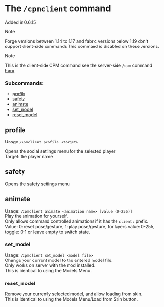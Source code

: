 # The `/cpmclient` command
Added in 0.6.15

> [!NOTE]
> Forge versions between 1.14 to 1.17 and fabric versions below 1.19 don't support client-side commands
> This command is disabled on these versions.

> [!NOTE]
> This is the client-side CPM command see the server-side `/cpm` command [here](https://github.com/tom5454/CustomPlayerModels/wiki/The--cpm-command)

### Subcommands:
* [profile](#profile)
* [safety](#safety)
* [animate](#animate)
* [set_model](#set_model)
* [reset_model](#reset_model)

## profile
Usage `/cpmclient profile <target>`  

Opens the social settings menu for the selected player  
Target: the player name

## safety
Opens the safety settings menu

## animate
Usage: `/cpmclient animate <animation name> [value (0-255)]`  
Play the animation for yourself.  
Only allows command controlled animations if it has the `client:` prefix.  
Value: 0: reset pose/gesture, 1: play pose/gesture, for layers value: 0-255, toggle: 0-1 or leave empty to switch state.

### set_model
Usage: `/cpmclient set_model <model file>`  
Change your current model to the entered model file.  
Only works on server with the mod installed.  
This is identical to using the Models Menu.  

### reset_model
Remove your currently selected model, and allow loading from skin.  
This is identical to using the Models Menu/Load from Skin button.  
